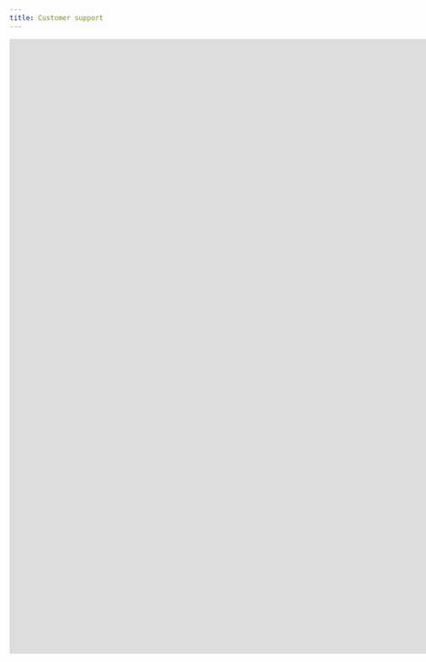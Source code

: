 ```yaml
---
title: Customer support
---
```


<iframe src="https://www.youtube.com/embed/y11F47ncPl0?controls=0" width="1920" height="1080" frameborder="0" allow="autoplay; fullscreen" allowfullscreen data-uk-responsive></iframe>
